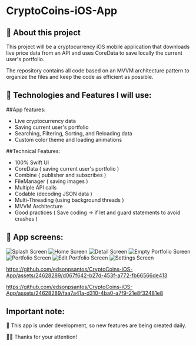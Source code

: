 # CryptoCoins-iOS-App

## 📱 About this project
This project will be a cryptocurrency iOS mobile application that downloads live price data from an API and uses CoreData to save locally the current user's portfolio.

The repository contains all code based on an MVVM architecture pattern to organize the files and keep the code as efficient as possible.

##  🤔 Technologies and Features I will use:

##App features:
* Live cryptocurrency data
* Saving current user's portfolio
* Searching, Filtering, Sorting, and Reloading data
* Custom color theme and loading animations

##Technical Features:
* 100% Swift UI
* CoreData ( saving current user's portfolio )
* Combine ( publisher and subscribes )
* FileManager ( saving images )
* Multiple API calls
* Codable (decoding JSON data )
* Multi-Threading (using background threads )
* MVVM Architecture
* Good practices ( Save coding -> if let and guard statements to avoid crashes )

##  📱 App screens:
![Splash Screen](https://github.com/edsonpsantos/images/blob/main/CryptoCoins/SplashScreen.png)
![Home Screen](https://github.com/edsonpsantos/images/blob/main/CryptoCoins/HomeScreen.png)
![Detail Screen](https://github.com/edsonpsantos/images/blob/main/CryptoCoins/DetailCryptoScreen.png)
![Empty Portfolio Screen](https://github.com/edsonpsantos/images/blob/main/CryptoCoins/EmptyPortfolioScreen.png)
![Portfolio Screen](https://github.com/edsonpsantos/images/blob/main/CryptoCoins/PortfolioScreen.png)
![Edit Portfolio Screen](https://github.com/edsonpsantos/images/blob/main/CryptoCoins/EditPortfolioScreen.png)
![Settings Screen](https://github.com/edsonpsantos/images/blob/main/CryptoCoins/SettingsScreen.png)


https://github.com/edsonpsantos/CryptoCoins-iOS-App/assets/24628289/d067f642-b27d-453f-a772-fb66566de413

https://github.com/edsonpsantos/CryptoCoins-iOS-App/assets/24628289/faa7a41a-d310-4ba0-a7f9-21e8f32481e8




## Important note:
🚀 This app is under development, so new features are being created daily.

🙏🏽 Thanks for your attention! 
